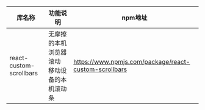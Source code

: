 | 库名称                  | 功能说明                                    | npm地址                                               |
| ----------------------- | ------------------------------------------- | ----------------------------------------------------- |
| react-custom-scrollbars | 无摩擦的本机浏览器滚动 移动设备的本机滚动条 | https://www.npmjs.com/package/react-custom-scrollbars |


